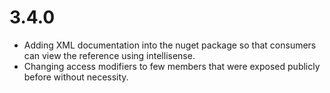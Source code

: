 # 3.4.0

- Adding XML documentation into the nuget package so that consumers can view the reference using intellisense.
- Changing access modifiers to few members that were exposed publicly before without necessity.
